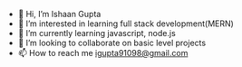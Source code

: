 - 👋 Hi, I’m Ishaan Gupta
- 👀 I’m interested in learning full stack development(MERN)
- 🌱 I’m currently learning javascript, node.js
- 💞️ I’m looking to collaborate on basic level projects
- 📫 How to reach me igupta91098@gmail.com

<!---
ishaan-gupta91098/ishaan-gupta91098 is a ✨ special ✨ repository because its `README.md` (this file) appears on your GitHub profile.
You can click the Preview link to take a look at your changes.
--->
